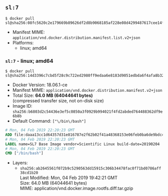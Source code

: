 ## `sl:7`

```console
$ docker pull sl@sha256:08fc5620c2e179669b89626df2d8b9068185af228e08d4299487617cee14f163
```

-	Manifest MIME: `application/vnd.docker.distribution.manifest.list.v2+json`
-	Platforms:
	-	linux; amd64

### `sl:7` - linux; amd64

```console
$ docker pull sl@sha256:14d3396c7cbd5f28c9c722ed2980ff9edaa6e8183d9051edbda6f4afa8b32388
```

-	Docker Version: 18.06.1-ce
-	Manifest MIME: `application/vnd.docker.distribution.manifest.v2+json`
-	Total Size: **64.0 MB (64044641 bytes)**  
	(compressed transfer size, not on-disk size)
-	Image ID: `sha256:b6803d2c54436e3ef5c0850a3f0929b994021f4fd2abded764488362df9e6b8b`
-	Default Command: `["\/bin\/bash"]`

```dockerfile
# Mon, 04 Feb 2019 22:20:23 GMT
ADD file:daaa13cc1d64357d31e816787e2f62b02f41a48368153e06feb0ba6de9bdc4d2 in / 
# Mon, 04 Feb 2019 22:20:23 GMT
LABEL name=SL7 Base Image vendor=Scientific Linux build-date=20190204
# Mon, 04 Feb 2019 22:20:23 GMT
CMD ["/bin/bash"]
```

-	Layers:
	-	`sha256:ab2645561f072b9c5290563dd15915c306b34478fac0f71bd0786aff38cd1b20`  
		Last Modified: Mon, 04 Feb 2019 19:42:21 GMT  
		Size: 64.0 MB (64044641 bytes)  
		MIME: application/vnd.docker.image.rootfs.diff.tar.gzip

